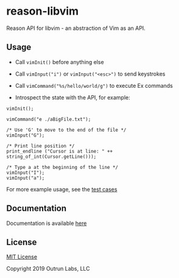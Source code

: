 # reason-libvim

Reason API for libvim - an abstraction of Vim as an API.

## Usage

- Call `vimInit()` before anything else

- Call `vimInput("i")` or `vimInput("<esc>")` to send keystrokes
- Call `vimCommand("%s/hello/world/g")` to execute Ex commands
- Introspect the state with the API, for example:

```
vimInit();

vimCommand("e ./aBigFile.txt");

/* Use 'G' to move to the end of the file */
vimInput("G");

/* Print line position */
print_endline ("Cursor is at line: " ++ string_of_int(Cursor.getLine()));

/* Type a at the beginning of the line */
vimInput("I");
vimInput("a");
```

For more example usage, see the [test cases](https://github.com/onivim/reason-libvim/tree/master/test)

## Documentation

Documentation is available [here](https://onivim.github.io/reason-libvim/libvim/Vim/index.html)

## License

[MIT License](./LICENSE)

Copyright 2019 Outrun Labs, LLC
